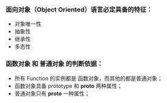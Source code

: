 ### 面向对象（Object Oriented）语言必定具备的特征：
* 对象唯一性
* 抽象性
* 继承性
* 多态性

### 函数对象 和 普通对象 的判断依据：
* 所有 Function 的实例都是 函数对象，而其他的都是普通对象；
* 函数对象具备 prototype 和 __proto__ 两种属性；
* 普通对象只有 __proto__ 一种属性；

### 